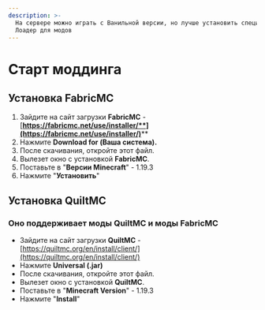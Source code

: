 ```yaml
---
description: >-
  На сервере можно играть с Ванильной версии, но лучше установить специальный
  Лоадер для модов
---
```


# Старт моддинга

## Установка  FabricMC

1. Зайдите на сайт загрузки **FabricMC** - [**https://fabricmc.net/use/installer/**](https://fabricmc.net/use/installer/)****
2. Нажмите **Download for (Ваша система).**
3. После скачивания, откройте этот файл.
4. Вылезет окно с установкой **FabricMC**.&#x20;
5. Поставьте в "**Версии Minecraft**" - 1.19.3
6. Нажмите "**Установить**"

## Установка QuiltMC

### Оно поддерживает моды QuiltMC и моды FabricMC

* Зайдите на сайт загрузки **QuiltMC** - [https://quiltmc.org/en/install/client/](https://quiltmc.org/en/install/client/)
* Нажмите **Universal (.jar)**
* После скачивания, откройте этот файл.
* Вылезет окно с установкой **QuiltMC**.&#x20;
* Поставьте в "**Minecraft Version**" - 1.19.3
* Нажмите "**Install**"
